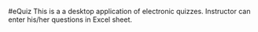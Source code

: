 #eQuiz
This is a a desktop application of electronic quizzes. Instructor can enter his/her questions in Excel sheet. 